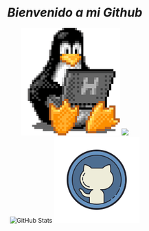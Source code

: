   _<h1 align="center">Bienvenido a mi Github</h1>_
<div align="center">
  <img src="https://github.com/DerDAVO/ISO/blob/main/media/tux-gif.gif" alt="Tux" style="max-width: 100%; height: auto;">
  <img src="https://github-readme-stats.vercel.app/api/top-langs/?username=DerDAVO&bg_color=00000000">
</div>
<div align="center">
  <img src="https://github-readme-stats.vercel.app/api?username=DerDAVO&show_icons=true&theme=transparent" alt="GitHub Stats">
  <img src="https://github.com/DerDAVO/DerDAVO/blob/main/media/github-icon.png">
</div>

<!-- <a href="https://github.com/agusrnfr/AyED">
      <img height="100px" src="https://github-readme-stats.vercel.app/api/pin/?username=DerDAVO&repo=OO1&theme=0d1117" />
    </a> 
 -->
